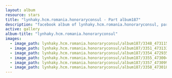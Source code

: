 ```yaml
---
layout: album
resource: stars
title: "lynhaky.hcm.romania.honoraryconsul - Part album187"
description: "facebook album of lynhaky.hcm.romania.honoraryconsul, part album187."
active: gallery
album-title: "lynhaky.hcm.romania.honoraryconsul"
images:
  - image_path: lynhaky.hcm.romania.honoraryconsul/album187/3348_473115627_1141968640620428_4222403811272902595_n.jpg
  - image_path: lynhaky.hcm.romania.honoraryconsul/album187/3351_473133104_1141968630620429_1471576432430701107_n.jpg
  - image_path: lynhaky.hcm.romania.honoraryconsul/album187/3354_472935130_1141968317287127_3845866188741348606_n.jpg
  - image_path: lynhaky.hcm.romania.honoraryconsul/album187/3355_473004609_1141968250620467_264741700930121791_n.jpg
  - image_path: lynhaky.hcm.romania.honoraryconsul/album187/3357_473099076_1141968510620441_8213148789231004095_n.jpg
  - image_path: lynhaky.hcm.romania.honoraryconsul/album187/3358_473018861_1141968487287110_5241535578823433928_n.jpg
---
```

